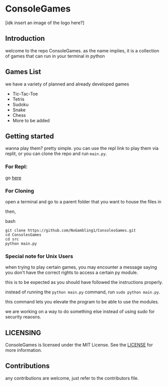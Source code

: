# ConsoleGames

[idk insert an image of the logo here?]

## Introduction

welcome to the repo ConsoleGames. as the name implies, it is a collection of games that can run in your terminal in python

## Games List

we have a variety of planned and already developed games
  - Tic-Tac-Toe
  - Tetris
  - Sudoku
  - Snake
  - Chess
  - More to be added

## Getting started

wanna play them? pretty simple. you can use the repl link to play them via replit, or you can clone the repo and run `main.py`.

### For Repl:

go [here](https://replit.com/@orangejuiceplz/ConsolesGames)

### For Cloning

open a terminal and go to a parent folder that you want to house the files in

then,

bash
```
git clone https://github.com/NoGambling1/ConsolesGames.git
cd ConsolesGames
cd src
python main.py
```

### Special note for Unix Users

when trying to play certain games, you may encounter a message saying you don't have the correct rights to access a certain py module.

this is to be expected as you should have followed the instructions properly.

instead of running the `python main.py` command, run `sudo python main.py`. 

this command lets you elevate the program to be able to use the modules.

we are working on a way to do something else instead of using sudo for security reaosns.

## LICENSING

ConsoleGames is licensed under the MIT License. See the  [LICENSE](https://github.com/NoGambling1/ConsoleGames/blob/main/LICENSE) for more information.

## Contributions

any contributions are welcome, just refer to the contributors file.
